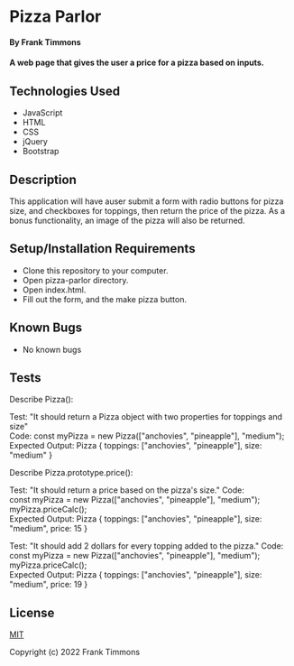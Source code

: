 # Pizza Parlor

#### By Frank Timmons

#### A web page that gives the user a price for a pizza based on inputs.

## Technologies Used

* JavaScript
* HTML
* CSS
* jQuery
* Bootstrap

## Description

This application will have auser submit a form with radio buttons for pizza size, and checkboxes for toppings, then return the price of the pizza.  As a bonus functionality, an image of the pizza will also be returned.  

## Setup/Installation Requirements

* Clone this repository to your computer.
* Open pizza-parlor directory.
* Open index.html.
* Fill out the form, and the make pizza button.

## Known Bugs

* No known bugs

## Tests

Describe Pizza():

Test: "It should return a Pizza object with two properties for toppings and size"  
Code: const myPizza = new Pizza(["anchovies", "pineapple"], "medium");  
Expected Output: Pizza { toppings: ["anchovies", "pineapple"], size: "medium" }  

Describe Pizza.prototype.price():  

Test: "It should return a price based on the pizza's size."
Code:  
const myPizza = new Pizza(["anchovies", "pineapple"], "medium");  
myPizza.priceCalc();  
Expected Output: Pizza { toppings: ["anchovies", "pineapple"], size: "medium", price: 15 }  

Test: "It should add 2 dollars for every topping added to the pizza."
Code:
const myPizza = new Pizza(["anchovies", "pineapple"], "medium");  
myPizza.priceCalc();  
Expected Output: Pizza { toppings: ["anchovies", "pineapple"], size: "medium", price: 19 } 

## License

[MIT](/LICENSE)

Copyright (c) 2022 Frank Timmons